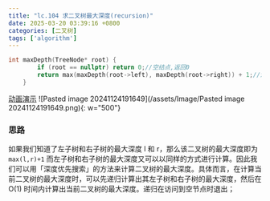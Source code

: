 ```yaml
---
title: "lc.104 求二叉树最大深度(recursion)"
date: 2025-03-20 03:39:16 +0800
categories: [二叉树]
tags: ['algorithm']
---
```


```cpp
int maxDepth(TreeNode* root) {
        if (root == nullptr) return 0;//空结点,返回0
        return max(maxDepth(root->left), maxDepth(root->right)) + 1;//注意max函数要包含<algorithm>头文件
    }
```

[动画演示](https://leetcode.cn/problems/maximum-depth-of-binary-tree/solutions/349250/er-cha-shu-de-zui-da-shen-du-by-leetcode-solution)
![Pasted image 20241124191649](/assets/Image/Pasted image 20241124191649.png){: w="500"}
### 思路
如果我们知道了左子树和右子树的最大深度 l 和 r，那么该二叉树的最大深度即为
	`max(l,r)+1`
而左子树和右子树的最大深度又可以以同样的方式进行计算。因此我们可以用「深度优先搜索」的方法来计算二叉树的最大深度。具体而言，在计算当前二叉树的最大深度时，可以先递归计算出其左子树和右子树的最大深度，然后在 O(1) 时间内计算出当前二叉树的最大深度。递归在访问到空节点时退出；